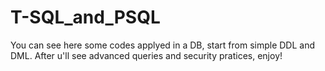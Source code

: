 # T-SQL_and_PSQL
You can see here some codes applyed in a DB, start from simple DDL and DML. After u'll see advanced queries and security pratices,  enjoy!
